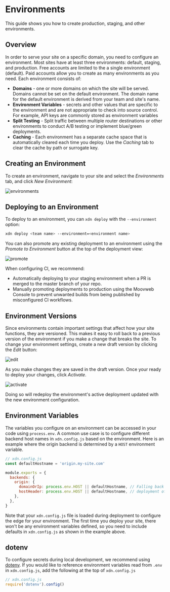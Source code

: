 # Environments

This guide shows you how to create production, staging, and other environments.

## Overview

In order to serve your site on a specific domain, you need to configure an environment. Most sites have at least three environments: default, staging, and production. Free accounts are limited to the a single environment (default). Paid accounts allow you to create as many environments as you need. Each environment consists of:

- **Domains** - one or more domains on which the site will be served. Domains cannot be set on the default environment. The domain name for the default environment is derived from your team and site's name.
- **Environment Variables** - secrets and other values that are specific to the environment and are not appropriate to check into source control. For example, API keys are commonly stored as environment variables
- **Split Testing** - Split traffic between multiple router destinations or other environments to conduct A/B testing or implement blue/green deployments.
- **Caching** - Each environment has a separate cache space that is automatically cleared each time you deploy. Use the *Caching* tab to clear the cache by path or surrogate key.

## Creating an Environment

To create an environment, navigate to your site and select the *Environments* tab, and click *New Environment*:

![environments](/images/environments/environments.png)

## Deploying to an Environment

To deploy to an environment, you can `xdn deploy` with the `--environment` option:

```bash
xdn deploy <team name> --environment=<environment name>
```

You can also promote any existing deployment to an environment using the *Promote to Environment* button at the top of the deployment view:

![promote](/images/environments/promote.png)

When configuring CI, we recommend:

- Automatically deploying to your staging environment when a PR is merged to the master branch of your repo.
- Manually promoting deployments to production using the Moovweb Console to prevent unwanted builds from being published by misconfigured CI workflows.

## Environment Versions

Since environments contain important settings that affect how your site functions, they are versioned. This makes it easy to roll back to a previous version of the environment if you make a change that breaks the site. To change your environment settings, create a new draft version by clicking the *Edit* button:

![edit](/images/environments/edit.png)

As you make changes they are saved in the draft version. Once your ready to deploy your changes, click *Activate*.

![activate](/images/environments/activate.png)

Doing so will redeploy the environment's active deployment updated with the new environment configuration.

## Environment Variables

The variables you configure on an environment can be accessed in your code using `process.env`.  A common use case is to configure
different backend host names in `xdn.config.js` based on the environment.  Here is an example where the origin backend is determined 
by a `HOST` environment variable.  

```js
// xdn.config.js
const defaultHostname = 'origin.my-site.com'

module.exports = {
  backends: {
    origin: {
      domainOrIp: process.env.HOST || defaultHostname, // Falling back to defaultHostname is needed during the initial 
      hostHeader: process.env.HOST || defaultHostname, // deployment of your site, when an environment is not yet configured.
    },
  },
}
```

Note that your `xdn.config.js` file is loaded during deployment to configure the edge for your environment.  The first time you 
deploy your site, there won't be any environment variables defined, so you need to include defaults in `xdn.config.js` as
shown in the example above.

## dotenv

To configure secrets during local development, we recommend using [dotenv](https://github.com/motdotla/dotenv). 
If you would like to reference environment variables read from `.env` in `xdn.config.js`, add the following at the top
of `xdn.config.js`

```js
// xdn.config.js
require('dotenv').config()
```